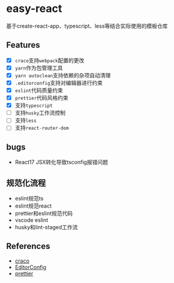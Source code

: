 # easy-react

基于create-react-app、typescript、less等结合实际使用的模板仓库

## Features

- [x] `craco`支持`webpack`配置的更改
- [x] `yarn`作为包管理工具
- [x] `yarn autoclean`支持依赖的杂项自动清理
- [x] `.editorconfig`支持对编辑器进行约束
- [x] `eslint`代码质量约束
- [x] `prettier`代码风格约束
- [x] 支持`typescript`
- [ ] 支持`husky`工作流控制
- [ ] 支持`less`
- [ ] 支持`react-router-dom`

## bugs

- React17 JSX转化导致tsconfig报错问题

## 规范化流程

- eslint规范ts
- eslint规范react
- prettier和eslint规范代码
- vscode eslint
- husky和lint-staged工作流

## References

- [craco](https://github.com/gsoft-inc/craco)
- [EditorConfig](https://editorconfig.org)
- [prettier](https://prettier.io)

